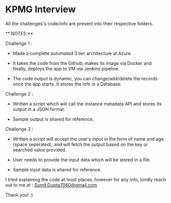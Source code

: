 # KPMG Interview
All the challenges's code/info are present into their respective folders.

** NOTES:**

Challenge 1 :
   - Made a complete automated 3 tier architecture at Azure.

  - It takes the code from the Github, makes its image via Docker and finally, deploys the app to VM via Jenkins pipeline.

  - The code output is dynamic, you can change/add/delete the records once the app starts. It stores the info in a Database.
   

Challenge 2 :
  - Written a script which will call the instance metadata API and stores its output in a JSON format.

  - Sample output is shared for reference.



Challenge 3 :
  - Written a script will accept the user's input in the form of name and age (space seperated), and will fetch the output based on the key or searched value provided.

  - User needs to provide the input data which will be stored in a file.

  - Sample input data is shared for reference.



I tried explaining the code at most places, however for any info, kindly reach out to me at : Sumit.Gupta7060@gmail.com

Thank you! :)
